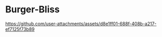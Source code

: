 # Burger-Bliss






https://github.com/user-attachments/assets/d8e1ff01-688f-408b-a217-ef7125f73b89

